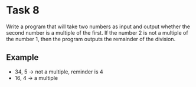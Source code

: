 # Task 8

Write a program that will take two numbers as input and output whether the second
number is a multiple of the first. If the number 2 is not a multiple of the
number 1, then the program outputs the remainder of the division.

## Example

- 34, 5 -> not a multiple, reminder is 4
- 16, 4 -> a multiple
